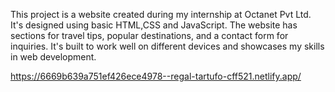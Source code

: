 This project is a website created during my internship at Octanet Pvt Ltd. It's designed using basic HTML,CSS and JavaScript. The website has sections for travel tips, popular destinations, and a contact form for inquiries. It's built to work well on different devices and showcases my skills in web development.


https://6669b639a751ef426ece4978--regal-tartufo-cff521.netlify.app/
